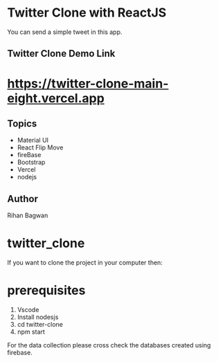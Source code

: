 # Twitter Clone with ReactJS
You can send a simple tweet in this app.

## Twitter Clone Demo Link
# https://twitter-clone-main-eight.vercel.app


## Topics
+ Material UI
+ React Flip Move
+ fireBase
+ Bootstrap
+ Vercel
+ nodejs

## Author
Rihan Bagwan

# twitter_clone

If you want to clone the project in your computer then:
# prerequisites
1) Vscode
2) Install nodesjs
3) cd twitter-clone
4) npm start

For the data collection please cross check the databases created using firebase.

